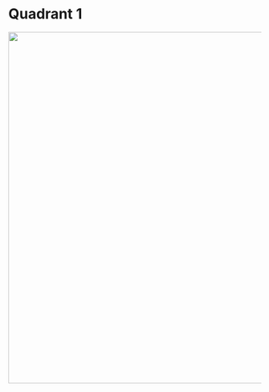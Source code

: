 # Quadrant 1

<img src="https://github.com/ricardoi/PNWv/blob/main/figures/quadrants/IMG_2008.jpeg" width=700 heigth=600>
